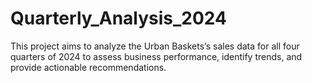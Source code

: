 # Quarterly_Analysis_2024
This project aims to analyze the Urban Baskets’s sales data for all four quarters of 2024 to assess business performance, identify trends, and provide actionable recommendations. 

